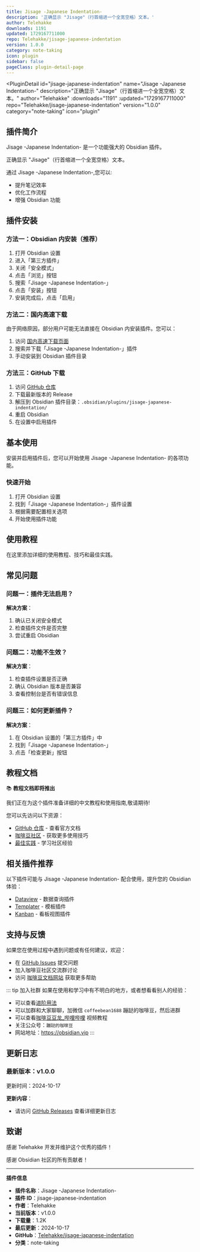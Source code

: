 ```yaml
---
title: Jisage -Japanese Indentation-
description: '正确显示 "Jisage"（行首缩进一个全宽空格）文本。'
author: Telehakke
downloads: 1191
updated: 1729167711000
repo: Telehakke/jisage-japanese-indentation
version: 1.0.0
category: note-taking
icon: plugin
sidebar: false
pageClass: plugin-detail-page
---
```


<PluginDetail
  id="jisage-japanese-indentation"
  name="Jisage -Japanese Indentation-"
  description="正确显示 &quot;Jisage&quot;（行首缩进一个全宽空格）文本。"
  author="Telehakke"
  :downloads="1191"
  :updated="1729167711000"
  repo="Telehakke/jisage-japanese-indentation"
  version="1.0.0"
  category="note-taking"
  icon="plugin"
>

<!-- AUTO_GENERATED_START -->
## 插件简介

Jisage -Japanese Indentation- 是一个功能强大的 Obsidian 插件。

正确显示 &quot;Jisage&quot;（行首缩进一个全宽空格）文本。

通过 Jisage -Japanese Indentation-,您可以:

- 提升笔记效率
- 优化工作流程
- 增强 Obsidian 功能

<!-- AUTO_GENERATED_END -->

<!-- AUTO_GENERATED_START -->
## 插件安装

### 方法一：Obsidian 内安装（推荐）

1. 打开 Obsidian 设置
2. 进入「第三方插件」
3. 关闭「安全模式」
4. 点击「浏览」按钮
5. 搜索「Jisage -Japanese Indentation-」
6. 点击「安装」按钮
7. 安装完成后，点击「启用」

### 方法二：国内高速下载

由于网络原因，部分用户可能无法直接在 Obsidian 内安装插件。您可以：

1. 访问 [国内高速下载页面](/zh/documentation/obsidian-plugins-download.html)
2. 搜索并下载「Jisage -Japanese Indentation-」插件
3. 手动安装到 Obsidian 插件目录

### 方法三：GitHub 下载

1. 访问 [GitHub 仓库](https://github.com/Telehakke/jisage-japanese-indentation)
2. 下载最新版本的 Release
3. 解压到 Obsidian 插件目录：`.obsidian/plugins/jisage-japanese-indentation/`
4. 重启 Obsidian
5. 在设置中启用插件

## 基本使用

安装并启用插件后，您可以开始使用 Jisage -Japanese Indentation- 的各项功能。

### 快速开始

1. 打开 Obsidian 设置
2. 找到「Jisage -Japanese Indentation-」插件设置
3. 根据需要配置相关选项
4. 开始使用插件功能

<!-- AUTO_GENERATED_END -->

<!-- CUSTOM_CONTENT_START:tutorial -->
## 使用教程

在这里添加详细的使用教程、技巧和最佳实践。

<!-- CUSTOM_CONTENT_END:tutorial -->

<!-- SHARED_CONTENT_START -->
## 常见问题

### 问题一：插件无法启用？

**解决方案**：
1. 确认已关闭安全模式
2. 检查插件文件是否完整
3. 尝试重启 Obsidian

### 问题二：功能不生效？

**解决方案**：
1. 检查插件设置是否正确
2. 确认 Obsidian 版本是否兼容
3. 查看控制台是否有错误信息

### 问题三：如何更新插件？

**解决方案**：
1. 在 Obsidian 设置的「第三方插件」中
2. 找到「Jisage -Japanese Indentation-」
3. 点击「检查更新」按钮

## 教程文档

📚 **教程文档即将推出**

我们正在为这个插件准备详细的中文教程和使用指南,敬请期待!

您可以先访问以下资源：
- [GitHub 仓库](https://github.com/Telehakke/jisage-japanese-indentation) - 查看官方文档
- [咖啡豆社区](/zh/bases/) - 获取更多使用技巧
- [最佳实践](/zh/best-practices/) - 学习社区经验

## 相关插件推荐

以下插件可能与 Jisage -Japanese Indentation- 配合使用，提升您的 Obsidian 体验：

- [Dataview](/zh/plugins/dataview.html) - 数据查询插件
- [Templater](/zh/plugins/templater-obsidian.html) - 模板插件
- [Kanban](/zh/plugins/obsidian-kanban.html) - 看板视图插件

## 支持与反馈

如果您在使用过程中遇到问题或有任何建议，欢迎：

- 在 [GitHub Issues](https://github.com/Telehakke/jisage-japanese-indentation/issues) 提交问题
- 加入咖啡豆社区交流群讨论
- 访问 [咖啡豆文档网站](https://obsidian.vip) 获取更多帮助

::: tip 加入社群
如果在使用和学习中有不明白的地方，或者想看看别人的经验：
- 可以查看[进阶用法](/zh/advanced)
- 可以加群和大家聊聊，加微信 `coffeebean1688` 蹦跶的咖啡豆，然后进群
- 可以查看[咖啡豆豆龙_哔哩哔哩](https://space.bilibili.com/618777356) 视频教程
- 关注公众号：`蹦跶的咖啡豆`
- 网站地址：https://obsidian.vip
:::
<!-- SHARED_CONTENT_END -->

<!-- AUTO_GENERATED_START -->
## 更新日志

### 最新版本：v1.0.0

更新时间：2024-10-17

**更新内容**：
- 请访问 [GitHub Releases](https://github.com/Telehakke/jisage-japanese-indentation/releases) 查看详细更新日志

## 致谢

感谢 Telehakke 开发并维护这个优秀的插件！

感谢 Obsidian 社区的所有贡献者！

---

**插件信息**
- **插件名称**：Jisage -Japanese Indentation-
- **插件 ID**：jisage-japanese-indentation
- **作者**：Telehakke
- **当前版本**：v1.0.0
- **下载量**：1.2K
- **最后更新**：2024-10-17
- **GitHub**：[Telehakke/jisage-japanese-indentation](https://github.com/Telehakke/jisage-japanese-indentation)
- **分类**：note-taking
<!-- AUTO_GENERATED_END -->

</PluginDetail>

